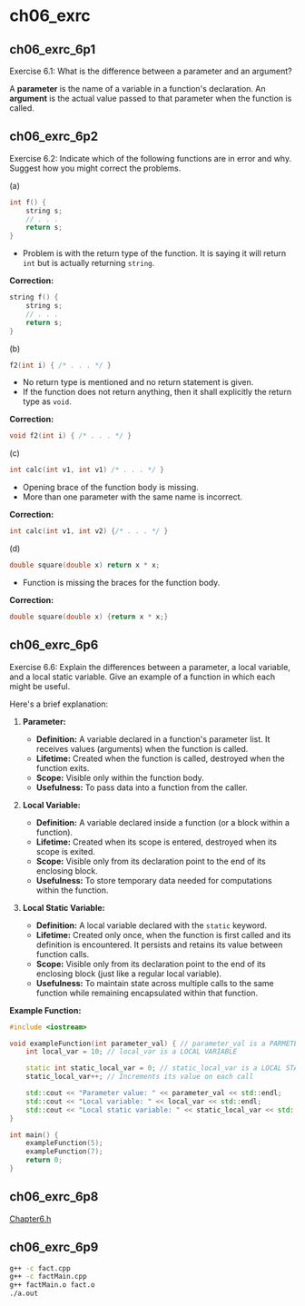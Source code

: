 # ch06_exrc

## ch06_exrc_6p1

Exercise 6.1: What is the difference between a parameter and an argument?

A **parameter** is the name of a variable in a function's declaration. An **argument** is the actual value passed to that parameter when the function is called.

## ch06_exrc_6p2

Exercise 6.2: Indicate which of the following functions are in error and why. Suggest how you might correct the problems.

(a) 

```cpp
int f() {
    string s;
    // . . .
    return s;
}
```

- Problem is with the return type of the function. It is saying it will return `int` but is actually returning `string`.

**Correction:**

```cpp
string f() {
    string s;
    // . . .
    return s;
}
```

(b) 

```cpp
f2(int i) { /* . . . */ }
```

- No return type is mentioned and no return statement is given.
- If the function does not return anything, then it shall explicitly the return type as `void`.

**Correction:**

```cpp
void f2(int i) { /* . . . */ }
```

(c) 

```cpp
int calc(int v1, int v1) /* . . . */ }
```

- Opening brace of the function body is missing.
- More than one parameter with the same name is incorrect.

**Correction:**

```cpp
int calc(int v1, int v2) {/* . . . */ }
```


(d) 

```cpp
double square(double x) return x * x;
```

- Function is missing the braces for the function body.

**Correction:**

```cpp
double square(double x) {return x * x;}
```

## ch06_exrc_6p6

Exercise 6.6: Explain the differences between a parameter, a local variable, and a local static variable. Give an example of a function in which each might be useful.

Here's a brief explanation:

1.  **Parameter:**
    * **Definition:** A variable declared in a function's parameter list. It receives values (arguments) when the function is called.
    * **Lifetime:** Created when the function is called, destroyed when the function exits.
    * **Scope:** Visible only within the function body.
    * **Usefulness:** To pass data into a function from the caller.

2.  **Local Variable:**
    * **Definition:** A variable declared inside a function (or a block within a function).
    * **Lifetime:** Created when its scope is entered, destroyed when its scope is exited.
    * **Scope:** Visible only from its declaration point to the end of its enclosing block.
    * **Usefulness:** To store temporary data needed for computations within the function.

3.  **Local Static Variable:**
    * **Definition:** A local variable declared with the `static` keyword.
    * **Lifetime:** Created only once, when the function is first called and its definition is encountered. It persists and retains its value between function calls.
    * **Scope:** Visible only from its declaration point to the end of its enclosing block (just like a regular local variable).
    * **Usefulness:** To maintain state across multiple calls to the same function while remaining encapsulated within that function.

**Example Function:**

```cpp
#include <iostream>

void exampleFunction(int parameter_val) { // parameter_val is a PARMETER
    int local_var = 10; // local_var is a LOCAL VARIABLE

    static int static_local_var = 0; // static_local_var is a LOCAL STATIC VARIABLE
    static_local_var++; // Increments its value on each call

    std::cout << "Parameter value: " << parameter_val << std::endl;
    std::cout << "Local variable: " << local_var << std::endl;
    std::cout << "Local static variable: " << static_local_var << std::endl;
}

int main() {
    exampleFunction(5);
    exampleFunction(7);
    return 0;
}
```

## ch06_exrc_6p8

[Chapter6.h](./Chapter6.h)

## ch06_exrc_6p9

```bash
g++ -c fact.cpp
g++ -c factMain.cpp
g++ factMain.o fact.o
./a.out
```